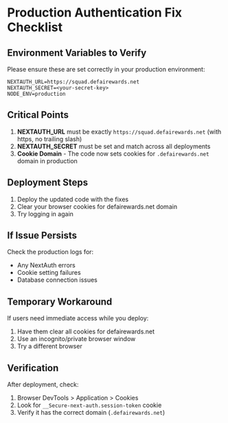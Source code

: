 # Production Authentication Fix Checklist

## Environment Variables to Verify

Please ensure these are set correctly in your production environment:

```
NEXTAUTH_URL=https://squad.defairewards.net
NEXTAUTH_SECRET=<your-secret-key>
NODE_ENV=production
```

## Critical Points

1. **NEXTAUTH_URL** must be exactly `https://squad.defairewards.net` (with https, no trailing slash)
2. **NEXTAUTH_SECRET** must be set and match across all deployments
3. **Cookie Domain** - The code now sets cookies for `.defairewards.net` domain in production

## Deployment Steps

1. Deploy the updated code with the fixes
2. Clear your browser cookies for defairewards.net domain
3. Try logging in again

## If Issue Persists

Check the production logs for:
- Any NextAuth errors
- Cookie setting failures
- Database connection issues

## Temporary Workaround

If users need immediate access while you deploy:
1. Have them clear all cookies for defairewards.net
2. Use an incognito/private browser window
3. Try a different browser

## Verification

After deployment, check:
1. Browser DevTools > Application > Cookies
2. Look for `__Secure-next-auth.session-token` cookie
3. Verify it has the correct domain (`.defairewards.net`) 